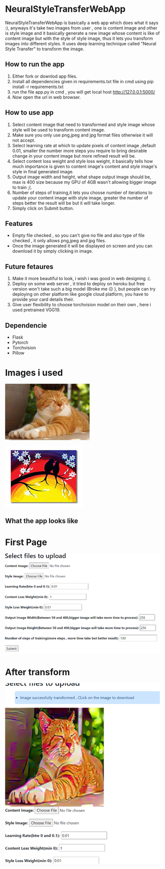 # NeuralStyleTransferWebApp
NeuralStyleTransferWebApp is basically a web app which does what it says :), anyways it's take two images from user , one is content image and other is style image and it basically generate a new image whose content is like of content image but with the style of style image, thus it lets you transform images into different styles. It uses deep learning technique called "Neural Style Transfer" to transform the image.

## How to run the app
1. Either fork or downlod app files.
2. Install all dependencies given in requirements.txt file in cmd using  pip install -r requirements.txt
3. run the file app.py in cmd , you will get local host http://127.0.0.1:5000/ 
4. Now open the url in web browser.

## How to use app
1. Select content image that need to transformed and style image whose style will be used to transform content image.
2. Make sure you only use png,jpeg and jpg format files otherwise it will not accept.
3. Select learning rate at which to update pixels of content image ,default 0.01, smaller the number more steps you require to bring desirable change in your content image but more refined result will be.
4. Select content loss weight and style loss weight, it basically tells how much importance is given to content image's content and style image's style in final generated image.
5. Output image width and height, what shape output image should be, max is 400 size because my GPU of 4GB wasn't allowing bigger image to train ;(.
6. Number of steps of training,it lets you choose number of iterations to update your content image with style image, greater the number of steps better the result will be but it will take longer.
7. Simply click on Submit button.

## Features
- Empty file checked , so you can't give no file and also type of file checked , it only allows png,jpeg and jpg files.
- Once the image generated it will be displayed on screen and you can download it by simply clicking in image.

## Future fetaures
1. Make it more beautiful to look, i wish i was good in web designing :(.
2. Deploy on some web server , it tried to deploy on heroku but free version won't take such a big model (Broke me ☹ ), but people can try deploying on other platform like google cloud platform, you have to provide your card details their.
3. Give user flexibility to choose torchvision model on their own , here i used pretrained VGG19.

## Dependencie
- Flask
- Pytorch
- Torchvision
- Pillow
# Images i used 
![alt text](https://github.com/kashif-flask/NeuralStyleTransferWebApp/blob/main/cat.png)

![alt text](https://github.com/kashif-flask/NeuralStyleTransferWebApp/blob/main/style1.png)

## What the app looks like
# First Page

![alt text](https://github.com/kashif-flask/NeuralStyleTransferWebApp/blob/main/First_page.PNG)

# After transform


![alt text](https://github.com/kashif-flask/NeuralStyleTransferWebApp/blob/main/generated.PNG)


